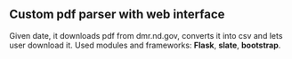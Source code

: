 ## Custom pdf parser with web interface

Given date, it downloads pdf from dmr.nd.gov, converts it into csv and lets user download it. Used modules and frameworks: **Flask**, **slate**, **bootstrap**.

